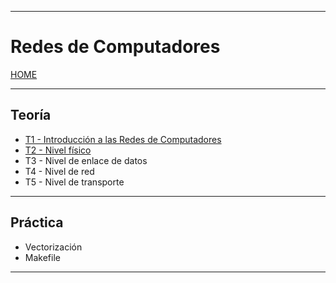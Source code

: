 
---
# Redes de Computadores

[HOME](../README.md)

---

## Teoría

- [T1 - Introducción a las Redes de Computadores](data/T1.md)
- [T2 - Nivel físico](data/T2.md)
- T3 - Nivel de enlace de datos
- T4 - Nivel de red
- T5 - Nivel de transporte

---
## Práctica

- Vectorización
- Makefile

---